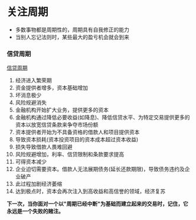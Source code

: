 # 关注周期

- 多数事物都是周期性的，周期具有自我修正的能力
- 当别人忘记法则时，某些最大的盈亏机会就会到来

### 信贷周期

[信贷周期](https://github.com/8ku/notes/raw/master/themostimportantthing/notebook-themostimportantthing/assets/信贷周期.png)

1. 经济进入繁荣期
2. 资金提供者增多，资本基础增加
3. 坏消息极少
4. 风险规避消失
5. 金融机构开始扩大业务，提供更多的资本
6. 金融机构通过降低必要收益(如降息)、降低信贷水平、为特定交易提供更多的资本以放宽信贷条款来争夺市场份额
7. 资本提供者开始为不具备资格的借款人和项目提供资本
8. 导致资本损耗(资本投资项目的资本成本超过资本收益)
9. 损失导致借款人畏难回避
10. 风险规避增加，利率、信贷限制和条款要求提高
11. 可得资本减少
12. 企业迫切需要资本。借款人无法展期债务(延长还款期限)，导致债务违约及企业破产
13. 此过程加剧经济萎缩
14. 达到极点时，资本会再次注入到高收益和高信誉的领域，经济复苏

**下一次，当你面对一个以"周期已经中断"为基础而建立起来的交易时，记住，它永远是一个失败的赌注。**